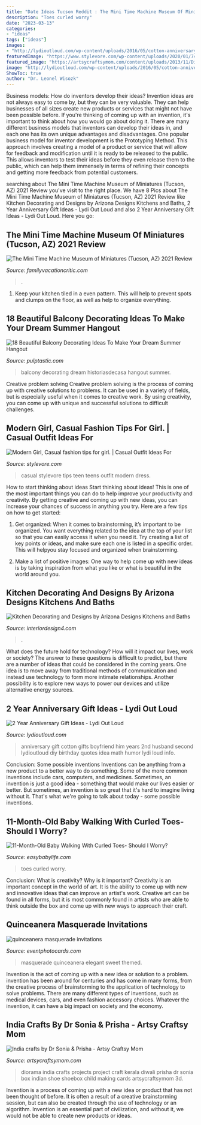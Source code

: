 ```yaml
---
title: "Date Ideas Tucson Reddit : The Mini Time Machine Museum Of Miniatures (tucson, Az) 2021 Review"
description: "Toes curled worry"
date: "2023-03-13"
categories:
- "ideas"
tags: ["ideas"]
images:
- "http://lydioutloud.com/wp-content/uploads/2016/05/cotton-anniversary-gift.jpg"
featuredImage: "https://www.stylevore.com/wp-content/uploads/2020/01/74605117_443244499726213_5928080189273079855_n.jpg"
featured_image: "https://artsycraftsymom.com/content/uploads/2013/11/Diorama+Kerala001.jpg"
image: "http://lydioutloud.com/wp-content/uploads/2016/05/cotton-anniversary-gift.jpg"
ShowToc: true
author: "Dr. Leonel Wisozk"
---
```



Business models: How do inventors develop their ideas?
Invention ideas are not always easy to come by, but they can be very valuable. They can help businesses of all sizes create new products or services that might not have been possible before. If you're thinking of coming up with an invention, it's important to think about how you would go about doing it. There are many different business models that inventors can develop their ideas in, and each one has its own unique advantages and disadvantages.
One popular business model for inventor development is the Prototyping Method. This approach involves creating a model of a product or service that will allow for feedback and modification until it is ready to be released to the public. This allows inventors to test their ideas before they even release them to the public, which can help them immensely in terms of refining their concepts and getting more feedback from potential customers.

	

		
searching about The Mini Time Machine Museum of Miniatures (Tucson, AZ) 2021 Review you've visit to the right place. We have 8 Pics about The Mini Time Machine Museum of Miniatures (Tucson, AZ) 2021 Review like Kitchen Decorating and Designs by Arizona Designs Kitchens and Baths, 2 Year Anniversary Gift Ideas - Lydi Out Loud and also 2 Year Anniversary Gift Ideas - Lydi Out Loud. Here you go:
		
    
## The Mini Time Machine Museum Of Miniatures (Tucson, AZ) 2021 Review

<img loading=lazy src="https://www.familyvacationcritic.com/wp-content/uploads/sites/19/2018/08/98155de682a0ded257857c61393ea8c1.jpg" onerror="this.onerror=null;this.src='https://tse2.mm.bing.net/th?id=OIP.aSHPIE1LK_xobnT44rwpbAEyDM&amp;pid=15.1';" alt="The Mini Time Machine Museum of Miniatures (Tucson, AZ) 2021 Review">

_Source: familyvacationcritic.com_

>. 

	

1. Keep your kitchen tiled in a even pattern. This will help to prevent spots and clumps on the floor, as well as help to organize everything.

    
## 18 Beautiful Balcony Decorating Ideas To Make Your Dream Summer Hangout

<img loading=lazy src="https://i1.wp.com/pulptastic.com/wp-content/uploads/2016/06/balcony-decorating-ideas-27-573c3b381b58a__700.jpg?w=662" onerror="this.onerror=null;this.src='https://tse3.mm.bing.net/th?id=OIP.G4pkUPDJiqRRv-y2HXopugHaJc&amp;pid=15.1';" alt="18 Beautiful Balcony Decorating Ideas To Make Your Dream Summer Hangout">

_Source: pulptastic.com_

>balcony decorating dream historiasdecasa hangout summer. 

	

Creative problem solving
Creative problem solving is the process of coming up with creative solutions to problems. It can be used in a variety of fields, but is especially useful when it comes to creative work. By using creativity, you can come up with unique and successful solutions to difficult challenges.

    
## Modern Girl, Casual Fashion Tips For Girl. | Casual Outfit Ideas For

<img loading=lazy src="https://www.stylevore.com/wp-content/uploads/2020/01/74605117_443244499726213_5928080189273079855_n.jpg" onerror="this.onerror=null;this.src='https://tse1.mm.bing.net/th?id=OIP.UFf_zijJ3REvn4U7jTmKQAHaJQ&amp;pid=15.1';" alt="Modern Girl, Casual fashion tips for girl. | Casual Outfit Ideas For">

_Source: stylevore.com_

>casual stylevore tips teen teens outfit modern dress. 

	

How to start thinking about ideas
Start thinking about ideas! This is one of the most important things you can do to help improve your productivity and creativity. By getting creative and coming up with new ideas, you can increase your chances of success in anything you try. Here are a few tips on how to get started:
1. Get organized: When it comes to brainstorming, it’s important to be organized. You want everything related to the idea at the top of your list so that you can easily access it when you need it. Try creating a list of key points or ideas, and make sure each one is listed in a specific order. This will helpyou stay focused and organized when brainstorming.

2. Make a list of positive images: One way to help come up with new ideas is by taking inspiration from what you like or what is beautiful in the world around you.

    
## Kitchen Decorating And Designs By Arizona Designs Kitchens And Baths

<img loading=lazy src="https://interiordesign4.com/design/wp-content/uploads/2016/04/kitchen-decorating-ideas-and-designs-Remodels-Photos-Arizona-Designs-Kitchens-and-Baths-Tucson-Arizona-United-States-contemporary-kitchen-012.jpg" onerror="this.onerror=null;this.src='https://tse4.mm.bing.net/th?id=OIP.N2X2bPqgSHCE8Wsi-nqKMQHaE8&amp;pid=15.1';" alt="Kitchen Decorating and Designs by Arizona Designs Kitchens and Baths">

_Source: interiordesign4.com_

>. 

	

What does the future hold for technology? How will it impact our lives, work or society? The answer to these questions is difficult to predict, but there are a number of ideas that could be considered in the coming years. One idea is to move away from traditional methods of communication and instead use technology to form more intimate relationships. Another possibility is to explore new ways to power our devices and utilize alternative energy sources.

    
## 2 Year Anniversary Gift Ideas - Lydi Out Loud

<img loading=lazy src="http://lydioutloud.com/wp-content/uploads/2016/05/cotton-anniversary-gift.jpg" onerror="this.onerror=null;this.src='https://tse1.mm.bing.net/th?id=OIP.3CY6Fh2sxUt9qoPO4Y0sKQAAAA&amp;pid=15.1';" alt="2 Year Anniversary Gift Ideas - Lydi Out Loud">

_Source: lydioutloud.com_

>anniversary gift cotton gifts boyfriend him years 2nd husband second lydioutloud diy birthday quotes idea math humor lydi loud info. 

	

Conclusion: Some possible inventions
Inventions can be anything from a new product to a better way to do something. Some of the more common inventions include cars, computers, and medicines. Sometimes, an invention is just a good idea - something that would make our lives easier or better. But sometimes, an invention is so great that it's hard to imagine living without it. That's what we're going to talk about today - some possible inventions.

    
## 11-Month-Old Baby Walking With Curled Toes- Should I Worry?

<img loading=lazy src="https://www.easybabylife.com/wp-content/uploads/2014/03/baby-walking-with-curled-toes-735-683x1024.jpg" onerror="this.onerror=null;this.src='https://tse2.mm.bing.net/th?id=OIP.KX0MJCta7Rd94X-mAB6k2wHaLG&amp;pid=15.1';" alt="11-Month-Old Baby Walking With Curled Toes- Should I Worry?">

_Source: easybabylife.com_

>toes curled worry. 

	

Conclusion: What is creativity? Why is it important?
Creativity is an important concept in the world of art. It is the ability to come up with new and innovative ideas that can improve an artist's work. Creative art can be found in all forms, but it is most commonly found in artists who are able to think outside the box and come up with new ways to approach their craft.

    
## Quinceanera Masquerade Invitations

<img loading=lazy src="http://www.eventphotocards.com/blogevent/wp-content/uploads/2011/03/Picture-1061.jpg" onerror="this.onerror=null;this.src='https://tse2.mm.bing.net/th?id=OIP.9Q9JnO11qvx-qCQvODwbiQAAAA&amp;pid=15.1';" alt="quinceanera masquerade invitations">

_Source: eventphotocards.com_

>masquerade quinceanera elegant sweet themed. 

	

Invention is the act of coming up with a new idea or solution to a problem. invention has been around for centuries and has come in many forms, from the creative process of brainstorming to the application of technology to solve problems. There are many different types of inventions, such as medical devices, cars, and even fashion accessory choices. Whatever the invention, it can have a big impact on society and the economy.

    
## India Crafts By Dr Sonia &amp; Prisha - Artsy Craftsy Mom

<img loading=lazy src="https://artsycraftsymom.com/content/uploads/2013/11/Diorama+Kerala001.jpg" onerror="this.onerror=null;this.src='https://tse2.mm.bing.net/th?id=OIP.OC5bFZ7Ye-W5yfxDtwf1vwHaFj&amp;pid=15.1';" alt="India crafts by Dr Sonia &amp; Prisha - Artsy Craftsy Mom">

_Source: artsycraftsymom.com_

>diorama india crafts projects project craft kerala diwali prisha dr sonia box indian shoe shoebox child making cards artsycraftsymom 3d. 

	

Invention is a process of coming up with a new idea or product that has not been thought of before. It is often a result of a creative brainstorming session, but can also be created through the use of technology or an algorithm. Invention is an essential part of civilization, and without it, we would not be able to create new products or ideas.

